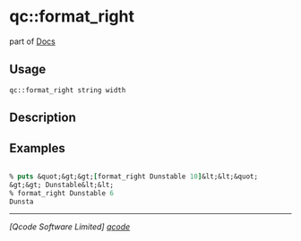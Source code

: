 qc::format_right
================

part of [Docs](.)

Usage
-----
`qc::format_right string width`

Description
-----------


Examples
--------
```tcl

% puts &quot;&gt;&gt;[format_right Dunstable 10]&lt;&lt;&quot;
&gt;&gt; Dunstable&lt;&lt;
% format_right Dunstable 6
Dunsta

```

----------------------------------
*[Qcode Software Limited] [qcode]*

[qcode]: www.qcode.co.uk "Qcode Software"